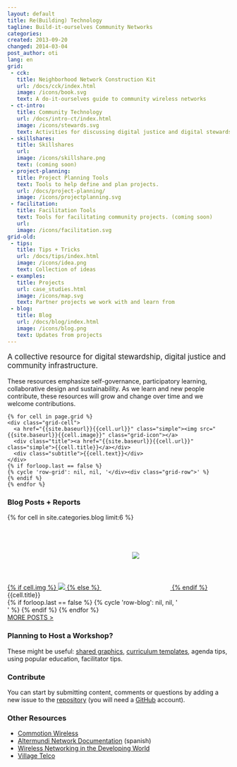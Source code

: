 ```yaml
---
layout: default
title: Re(Building) Technology
tagline: Build-it-ourselves Community Networks
categories: 
created: 2013-09-20
changed: 2014-03-04
post_author: oti
lang: en
grid:
 - cck:
   title: Neighborhood Network Construction Kit
   url: /docs/cck/index.html
   image: /icons/book.svg
   text: A do-it-ourselves guide to community wireless networks
 - ct-intro:
   title: Community Technology
   url: /docs/intro-ct/index.html
   image: /icons/stewards.svg
   text: Activities for discussing digital justice and digital stewardship
 - skillshares:
   title: Skillshares
   url:
   image: /icons/skillshare.png
   text: (coming soon)
 - project-planning:
   title: Project Planning Tools
   text: Tools to help define and plan projects.
   url: /docs/project-planning/
   image: /icons/projectplanning.svg
 - facilitation:
   title: Facilitation Tools
   text: Tools for facilitating community projects. (coming soon)
   url:
   image: /icons/facilitation.svg
grid-old:
 - tips:
   title: Tips + Tricks
   url: /docs/tips/index.html
   image: /icons/idea.png
   text: Collection of ideas
 - examples:
   title: Projects
   url: case_studies.html
   image: /icons/map.svg
   text: Partner projects we work with and learn from
 - blog:
   title: Blog
   url: /docs/blog/index.html
   image: /icons/blog.png 
   text: Updates from projects
---
```

 

<p class="section" style="font-size:1.2em;">A collective resource for <span class="small-caps">
digital stewardship</span>, <span class="small-caps">digital justice</span> and <span class="small-caps">community infrastructure</span>. </p>
<p>These resources emphasize self-governance, participatory learning, collaborative design and sustainability. As we learn and new people contribute, these resources will grow and change over time and we welcome contributions. </p>


<div class="grid home-width">
  <div class="grid-row">
    
    {% for cell in page.grid %}
    <div class="grid-cell">
      <a href="{{site.baseurl}}{{cell.url}}" class="simple"><img src="{{site.baseurl}}{{cell.image}}" class="grid-icon"></a>
      <div class="title"><a href="{{site.baseurl}}{{cell.url}}" class="simple">{{cell.title}}</a></div>
      <div class="subtitle">{{cell.text}}</div>
    </div>
    {% if forloop.last == false %}
    {% cycle 'row-grid': nil, nil, '</div><div class="grid-row">' %} 
    {% endif %}
    {% endfor %}
    
  </div>
</div>


<h3>Blog Posts + Reports</h3>
<div class="grid home-width">
  <div class="grid-row">
    {% for cell in site.categories.blog limit:6 %}
    <div class="grid-cell grid-gallery">
      <div class="figure">
	<a href="{{site.baseurl}}{{cell.url}}">
	  {% if cell.img %}
	  <img src="{{site.baseurl}}{{cell.img}}" />
	  {% else %}
	  <img src="{{site.baseurl}}/icons/map.svg" style="padding:70px;"/>
	  {% endif %}
	</a><div class="caption">{{cell.title}}</div>
      </div>
    </div>
    {% if forloop.last == false %}
    {% cycle 'row-blog': nil, nil, '</div><div class="grid-row">' %} 
    {% endif %}
    {% endfor %}
  </div>
  <div class="grid-row">
    <div class="grid-cell"><a href="{{site.baseurl}}/docs/blog/">MORE POSTS > </a></div>
  </div>
</div>


<div id="planning" class="section">
  <h3>Planning to Host a Workshop?</h3>
  
  <p>These might be useful: <a href="list-assets.html">shared graphics</a>, <a href="https://docs.google.com/document/d/1iReF0YMmCvOLxC3OrnRtQqtZ8_BMF2oUnGG86lTXHgE/edit?usp=sharing">curriculum templates</a>, agenda tips, using popular education, facilitator tips.</p>
</div>

<div id="contribute" class="section">
  <h3>Contribute</h3>
  <p>You can start by submitting content, comments or questions by adding a new issue to the <a href="http://github.com/communitytechnology/ct-platform/issues/new">repository</a> (you will need a <a href="https://github.com">GitHub</a> account). </p>
</div>

<div id="other-resources" class="section">
  <h3>Other Resources</h3>
  
  <ul>
    <li><a href="https://commotionwireless.net/">Commotion Wireless</a></li>
    <li><a href="http://docs.altermundi.net/">Altermundi Network Documentation</a> (spanish)</li>
    <li><a href="http://wndw.net">Wireless Networking in the Developing World</a></li>
    <li><a href="http://villagetelco.org/">Village Telco</a></li>
  </ul>
</div>

   
